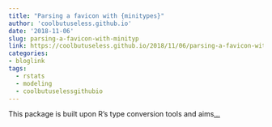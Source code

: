 ```yaml
---
title: "Parsing a favicon with {minitypes}"
author: 'coolbutuseless.github.io'
date: '2018-11-06'
slug: parsing-a-favicon-with-minityp
link: https://coolbutuseless.github.io/2018/11/06/parsing-a-favicon-with-minitypes/
categories:
- bloglink
tags:
  - rstats
  - modeling
  - coolbutuselessgithubio
---
```


This package is built upon R’s type conversion tools and aims[... <i class="fas fa-external-link-alt"></i>](https://coolbutuseless.github.io/2018/11/06/parsing-a-favicon-with-minitypes/)

